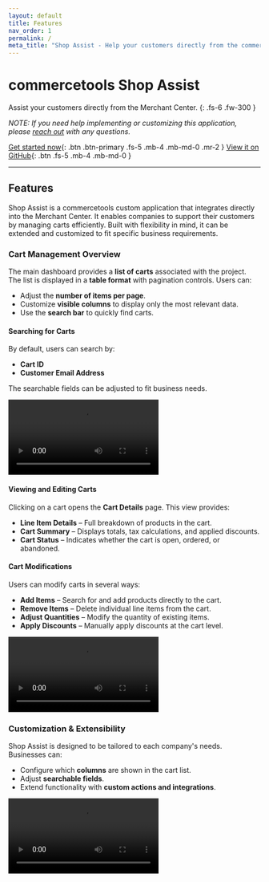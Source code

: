 ```yaml
---
layout: default
title: Features
nav_order: 1
permalink: /
meta_title: "Shop Assist - Help your customers directly from the commercetools Merchant Center"
---
```


<!--prettier-ignore-start-->
# commercetools Shop Assist

Assist your customers directly from the Merchant Center.
{: .fs-6 .fw-300 }

_NOTE: If you need help implementing or customizing this application, please [reach out](https://www.ariessolutions.io/contact-aries/) with any questions._

[Get started now](/installing.html){: .btn .btn-primary .fs-5 .mb-4 .mb-md-0 .mr-2 } [View it on GitHub](https://github.com/ariessolutionsio/shop-assist){: .btn .fs-5 .mb-4 .mb-md-0 }

---

## Features

Shop Assist is a commercetools custom application that integrates directly into the Merchant Center. It enables companies to support their customers by managing carts efficiently. Built with flexibility in mind, it can be extended and customized to fit specific business requirements.

### Cart Management Overview

The main dashboard provides a **list of carts** associated with the project. The list is displayed in a **table format** with pagination controls. Users can:

- Adjust the **number of items per page**.
- Customize **visible columns** to display only the most relevant data.
- Use the **search bar** to quickly find carts.

#### Searching for Carts

By default, users can search by:

- **Cart ID**
- **Customer Email Address**

The searchable fields can be adjusted to fit business needs.

<div style="max-width: 100% !important;">
    <video controls style="max-width: 100%;">
        <source src="assets/search-carts.webm" type="video/webm">
        Your browser does not support the video tag.
    </video>
</div>

#### Viewing and Editing Carts

Clicking on a cart opens the **Cart Details** page. This view provides:

- **Line Item Details** – Full breakdown of products in the cart.
- **Cart Summary** – Displays totals, tax calculations, and applied discounts.
- **Cart Status** – Indicates whether the cart is open, ordered, or abandoned.

#### Cart Modifications

Users can modify carts in several ways:

- **Add Items** – Search for and add products directly to the cart.
- **Remove Items** – Delete individual line items from the cart.
- **Adjust Quantities** – Modify the quantity of existing items.
- **Apply Discounts** – Manually apply discounts at the cart level.

<div style="max-width: 100% !important;">
    <video controls style="max-width: 100%;">
        <source src="assets/edit-cart.webm" type="video/webm">
        Your browser does not support the video tag.
    </video>
</div>

### Customization & Extensibility

Shop Assist is designed to be tailored to each company's needs. Businesses can:

- Configure which **columns** are shown in the cart list.
- Adjust **searchable fields**.
- Extend functionality with **custom actions and integrations**.

<div style="max-width: 100% !important;">
    <video controls style="max-width: 100%;">
        <source src="assets/customize.webm" type="video/webm">
        Your browser does not support the video tag.
    </video>
</div>
